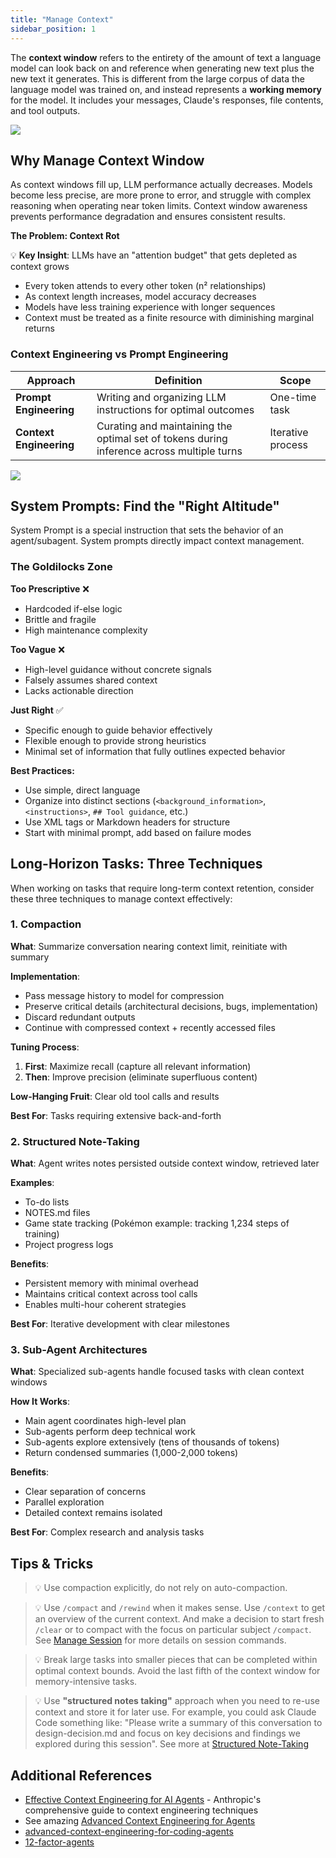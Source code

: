 ```yaml
---
title: "Manage Context"
sidebar_position: 1
---
```


The **context window** refers to the entirety of the amount of text a language model can look back on and reference when generating new text plus the new text it generates. This is different from the large corpus of data the language model was trained on, and instead represents a **working memory** for the model. It includes your messages, Claude's responses, file contents, and tool outputs. 

![](/img/context1.png)

## Why Manage Context Window

As context windows fill up, LLM performance actually decreases. Models become less precise, are more prone to error, and struggle with complex reasoning when operating near token limits. Context window awareness prevents performance degradation and ensures consistent results.

**The Problem: Context Rot**

💡 **Key Insight**: LLMs have an "attention budget" that gets depleted as context grows

- Every token attends to every other token (n² relationships)
- As context length increases, model accuracy decreases
- Models have less training experience with longer sequences
- Context must be treated as a finite resource with diminishing marginal returns



### Context Engineering vs Prompt Engineering

| Approach | Definition | Scope |
|----------|------------|-------|
| **Prompt Engineering** | Writing and organizing LLM instructions for optimal outcomes | One-time task |
| **Context Engineering** | Curating and maintaining the optimal set of tokens during inference across multiple turns | Iterative process |

![](/img/context2.png)

## System Prompts: Find the "Right Altitude"

System Prompt is a special instruction that sets the behavior of an agent/subagent. System prompts directly impact context management.

### The Goldilocks Zone

**Too Prescriptive** ❌
- Hardcoded if-else logic
- Brittle and fragile
- High maintenance complexity

**Too Vague** ❌
- High-level guidance without concrete signals
- Falsely assumes shared context
- Lacks actionable direction

**Just Right** ✅
- Specific enough to guide behavior effectively
- Flexible enough to provide strong heuristics
- Minimal set of information that fully outlines expected behavior

**Best Practices:**
- Use simple, direct language
- Organize into distinct sections (`<background_information>`, `<instructions>`, `## Tool guidance`, etc.)
- Use XML tags or Markdown headers for structure
- Start with minimal prompt, add based on failure modes

## Long-Horizon Tasks: Three Techniques

When working on tasks that require long-term context retention, consider these three techniques to manage context effectively:

### 1. Compaction
**What**: Summarize conversation nearing context limit, reinitiate with summary

**Implementation**:
- Pass message history to model for compression
- Preserve critical details (architectural decisions, bugs, implementation)
- Discard redundant outputs
- Continue with compressed context + recently accessed files

**Tuning Process**:
1. **First**: Maximize recall (capture all relevant information)
2. **Then**: Improve precision (eliminate superfluous content)

**Low-Hanging Fruit**: Clear old tool calls and results

**Best For**: Tasks requiring extensive back-and-forth

### 2. Structured Note-Taking
**What**: Agent writes notes persisted outside context window, retrieved later

**Examples**:
- To-do lists
- NOTES.md files
- Game state tracking (Pokémon example: tracking 1,234 steps of training)
- Project progress logs

**Benefits**:
- Persistent memory with minimal overhead
- Maintains critical context across tool calls
- Enables multi-hour coherent strategies

**Best For**: Iterative development with clear milestones

### 3. Sub-Agent Architectures
**What**: Specialized sub-agents handle focused tasks with clean context windows

**How It Works**:
- Main agent coordinates high-level plan
- Sub-agents perform deep technical work
- Sub-agents explore extensively (tens of thousands of tokens)
- Return condensed summaries (1,000-2,000 tokens)

**Benefits**:
- Clear separation of concerns
- Parallel exploration
- Detailed context remains isolated

**Best For**: Complex research and analysis tasks

## Tips & Tricks

> 💡 Use compaction explicitly, do not rely on auto-compaction.

> 💡 Use `/compact` and `/rewind` when it makes sense. Use `/context` to get an overview of the current context. And make a decision to start fresh `/clear` or to compact with the focus on particular subject `/compact`. See [Manage Session](../tips-and-tricks/manage-sessions) for more details on session commands.

> 💡 Break large tasks into smaller pieces that can be completed within optimal context bounds. Avoid the last fifth of the context window for memory-intensive tasks.

> 💡 Use **"structured notes taking"** approach when you need to re-use context and store it for later use. For example, you could ask Claude Code something like: "Please write a summary of this conversation to design-decision.md and focus on key decisions and findings we explored during this session". See more at [Structured Note-Taking](./structured-note-taking)

## Additional References

- [Effective Context Engineering for AI Agents](https://www.anthropic.com/engineering/effective-context-engineering-for-ai-agents) - Anthropic's comprehensive guide to context engineering techniques
- See amazing [Advanced Context Engineering for Agents](https://www.youtube.com/watch?v=IS_y40zY-hc)
- [advanced-context-engineering-for-coding-agents](https://github.com/humanlayer/advanced-context-engineering-for-coding-agents)
- [12-factor-agents](https://github.com/humanlayer/12-factor-agents)